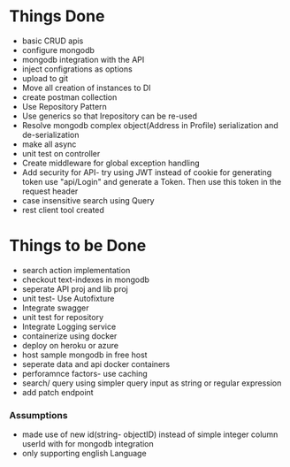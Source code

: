 # Things Done
* basic CRUD apis
* configure mongodb
* mongodb integration with the API
* inject configrations as options
* upload to git
* Move all creation of instances to DI
* create postman collection
* Use Repository Pattern
* Use generics so that Irepository can be re-used 
* Resolve mongodb complex object(Address in Profile) serialization and de-serialization
* make all async
* unit test on controller 
* Create middleware for global exception handling
* Add security for API- try using JWT instead of cookie
for generating token use "api/Login" and generate a Token. Then use this token in the request header
* case insensitive search using Query
* rest client tool created

# Things to be Done
* search action implementation
* checkout text-indexes in mongodb 
* seperate API proj and lib proj
* unit test- Use Autofixture
* Integrate swagger 
* unit test for repository
* Integrate Logging service
* containerize using docker
* deploy on heroku or azure
* host sample mongodb in free host
* seperate data and api docker containers
* perforamnce factors- use caching
* search/ query using simpler query input as string or regular expression
* add patch endpoint

### Assumptions
* made use of new id(string- objectID) instead of simple integer column userId with  for mongodb integration
* only supporting english Language

